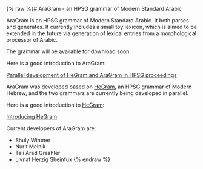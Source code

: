 {% raw %}# AraGram - an HPSG grammar of Modern Standard Arabic

AraGram is an HPSG grammar of Modern Standard Arabic. It both parses and
generates. It currently includes a small toy lexicon, which is aimed to
be extended in the future via generation of lexical entries from a
morphological processor of Arabic.

The grammar will be available for download soon.

Here is a good introduction to AraGram:

[Parallel development of HeGram and AraGram in HPSG
proceedings](http://web.stanford.edu/group/cslipublications/cslipublications/HPSG/2015/ahmw.pdf)

AraGram was developed based on [HeGram](https://blog.inductorsoftware.com/docsproto/grammars/HeGram), an HPSG grammar of
Modern Hebrew, and the two grammars are currently being developed in
parallel.

Here is a good introduction to [HeGram](https://blog.inductorsoftware.com/docsproto/grammars/HeGram):

[Introducing
HeGram](http://lingo.stanford.edu/delphin2015/HeGram_DELPH-IN_slides.pdf)

Current developers of AraGram are:

- Shuly Wintner
- Nurit Melnik
- Tali Arad Greshler
- Livnat Herzig Sheinfux
<update date omitted for speed>{% endraw %}